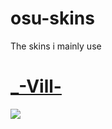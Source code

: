 # osu-skins

The skins i mainly use

# [_-Vill-](http://www.mediafire.com/file/ss9649ac29pwuud/_-Vill-_.osk/file)
![](https://osu.ppy.sh/ss/13246453)
